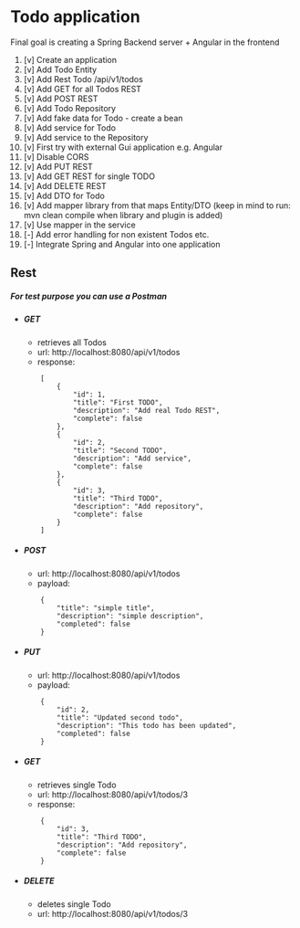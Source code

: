 # Todo application
Final goal is creating a Spring Backend server + Angular in the frontend
 
 
1. [v] Create an application
2. [v] Add Todo Entity
3. [v] Add Rest Todo /api/v1/todos
4. [v] Add GET for all Todos REST
5. [v] Add POST REST
6. [v] Add Todo Repository
7. [v] Add fake data for Todo - create a bean
8. [v] Add service for Todo
9. [v] Add service to the Repository
10. [v] First try with external Gui application e.g. Angular
11. [v] Disable CORS
12. [v] Add PUT REST
13. [v] Add GET REST for single TODO
14. [v] Add DELETE REST
15. [v] Add DTO for Todo
103. [v] Add mapper library from that maps Entity/DTO (keep in mind to run: mvn clean compile when library and plugin is added)
104. [v] Use mapper in the service
105. [-] Add error handling for non existent Todos etc.
200. [-] Integrate Spring and Angular into one application



## Rest
##### For test purpose you can use a Postman
- ##### GET 
    - retrieves all Todos
    - url: http://localhost:8080/api/v1/todos
    - response:
    ```
        [
            {
                "id": 1,
                "title": "First TODO",
                "description": "Add real Todo REST",
                "complete": false
            },
            {
                "id": 2,
                "title": "Second TODO",
                "description": "Add service",
                "complete": false
            },
            {
                "id": 3,
                "title": "Third TODO",
                "description": "Add repository",
                "complete": false
            }
        ]
    ```    
- ##### POST
    - url: http://localhost:8080/api/v1/todos
    - payload:
    ```
        {
            "title": "simple title",
            "description": "simple description",
            "completed": false
        }
    ```
- ##### PUT
    - url: http://localhost:8080/api/v1/todos
    - payload: 
    ```
        {
            "id": 2,
            "title": "Updated second todo",
            "description": "This todo has been updated",
            "completed": false
        }    
    ```
- ##### GET
    - retrieves single Todo
    - url: http://localhost:8080/api/v1/todos/3
    - response:
    ```
        {
            "id": 3,
            "title": "Third TODO",
            "description": "Add repository",
            "complete": false
        }
    ```
- ##### DELETE
    - deletes single Todo
    - url: http://localhost:8080/api/v1/todos/3
